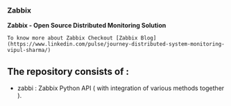 ### Zabbix
**Zabbix - Open Source Distributed Monitoring Solution**
```
To know more about Zabbix Checkout [Zabbix Blog](https://www.linkedin.com/pulse/journey-distributed-system-monitoring-vipul-sharma/)
```

##  The repository consists of :

* zabbi : Zabbix Python API ( with integration of various methods together ). 
